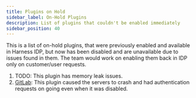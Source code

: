 ```yaml
---
title: Plugins on Hold
sidebar_label: On-Hold Plugins
description: List of plugins that couldn't be enabled immediately
sidebar_position: 40
---
```


This is a list of on-hold plugins, that were previously enabled and available in Harness IDP, but now has been disabled and are unavailable due to issues found in them. The team would work on enabling them back in IDP only on customer/user requests.

1. TODO: This plugin has memory leak issues. <!-- removed broken link - Target page doesn't exist. -->
2. [GitLab](https://github.com/immobiliare/backstage-plugin-gitlab): This plugin caused the servers to crash and had authentication requests on going even when it was disabled.